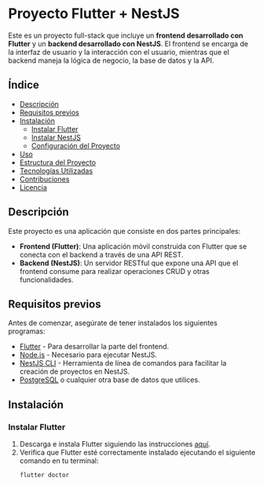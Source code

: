 

# Proyecto Flutter + NestJS

Este es un proyecto full-stack que incluye un **frontend desarrollado con Flutter** y un **backend desarrollado con NestJS**. El frontend se encarga de la interfaz de usuario y la interacción con el usuario, mientras que el backend maneja la lógica de negocio, la base de datos y la API.

## Índice

- [Descripción](#descripción)
- [Requisitos previos](#requisitos-previos)
- [Instalación](#instalación)
  - [Instalar Flutter](#instalar-flutter)
  - [Instalar NestJS](#instalar-nestjs)
  - [Configuración del Proyecto](#configuración-del-proyecto)
- [Uso](#uso)
- [Estructura del Proyecto](#estructura-del-proyecto)
- [Tecnologías Utilizadas](#tecnologías-utilizadas)
- [Contribuciones](#contribuciones)
- [Licencia](#licencia)

## Descripción

Este proyecto es una aplicación que consiste en dos partes principales:

- **Frontend (Flutter)**: Una aplicación móvil construida con Flutter que se conecta con el backend a través de una API REST.
- **Backend (NestJS)**: Un servidor RESTful que expone una API que el frontend consume para realizar operaciones CRUD y otras funcionalidades.

## Requisitos previos

Antes de comenzar, asegúrate de tener instalados los siguientes programas:

- [Flutter](https://flutter.dev/docs/get-started/install) - Para desarrollar la parte del frontend.
- [Node.js](https://nodejs.org/) - Necesario para ejecutar NestJS.
- [NestJS CLI](https://docs.nestjs.com/) - Herramienta de línea de comandos para facilitar la creación de proyectos en NestJS.
- [PostgreSQL](https://www.postgresql.org/download/) o cualquier otra base de datos que utilices.

## Instalación

### Instalar Flutter

1. Descarga e instala Flutter siguiendo las instrucciones [aquí](https://flutter.dev/docs/get-started/install).
2. Verifica que Flutter esté correctamente instalado ejecutando el siguiente comando en tu terminal:
   ```bash
   flutter doctor
